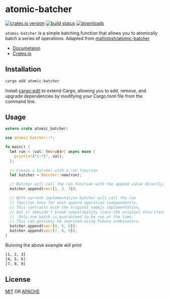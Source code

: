 # atomic-batcher

[![crates.io version][1]][2] [![build status][3]][4] [![downloads][5]][6]

`atomic-batcher` is a simple batching function that allows you to atomically batch a series of operations. Adapted from [mafintosh/atomic-batcher](https://github.com/mafintosh/atomic-batcher)

- [Documetaion](https://docs.rs/atomic-batcher)
- [Crates.io](https://crates.io/crate/atomic-batcher)

## Installation

```sh
cargo add atomic-batcher
```

Install [cargo-edit](https://github.com/killercup/cargo-edit) to extend Cargo, allowing you to add, remove, and upgrade dependencies by modifying your Cargo.toml file from the command line.

## Usage

```rust
extern crate atomic_batcher;

use atomic_batcher::*;

fn main() {
  let run = |val: Vec<u64>| async move {
    println!("{:?}", val);
  };
  
  // Create a batcher with a run function
  let batcher = Batcher::new(run);

  // Batcher will call the run function with the append value directly,
  batcher.append(vec![1, 2, 3]);

  // With current implementation batcher will call the run
  // function once for each append operation independently.
  // This contrasts with the original nodejs implementation,
  // but it shouldn't break compatibility since the original also claims:
  // `Only one batch is guaranteed to be run at the time.`
  // This can possibly be improved using Future combinators.
  batcher.append(vec![4, 5, 6]);
  batcher.append(vec![7, 8, 9]);
}
```

Running the above example will print

```sh
[1, 2, 3]
[4, 5, 6]
[7, 8, 9]
```

## License
[MIT](./LICENSE-MIT) OR [APACHE](./LICENSE-APACHE)

[1]: https://img.shields.io/crates/v/atomic-batcher.svg?style=flat-square
[2]: https://crates.io/crates/atomic-batcher
[3]: https://api.travis-ci.org/datrs/atomic-batcher.svg?branch=master
[4]: https://travis-ci.org/datrs/atomic-batcher
[5]: https://img.shields.io/crates/d/atomic-batcher.svg?style=flat-square
[6]: https://crates.io/crate/atomic-batcher
